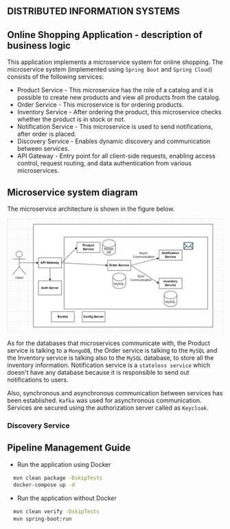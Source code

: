 ## DISTRIBUTED INFORMATION SYSTEMS

## Online Shopping Application - description of business logic

This application implements a microservice system for online shopping. The microservice system (implemented using `Spring Boot` and `Spring Cloud`) consists of the following services:

- Product Service - This microservice has the role of a catalog and it is possible to create new products and view all products from the catalog.
- Order Service - This microservice is for ordering products.
- Inventory Service - After ordering the product, this microservice checks whether the product is in stock or not.
- Notification Service - This microservice is used to send notifications, after order is placed.
- Discovery Service - Enables dynamic discovery and communication between services.
- API Gateway - Entry point for all client-side requests, enabling access control, request routing, and data authentication from various microservices.

## Microservice system diagram

The microservice architecture is shown in the figure below.

![](microservices-all/diagrams/Application_architecture.jpg "Application architecture")

As for the databases that microservices communicate with, the Product service is talking to a `MongoDB`, the Order service is talking to the `MySQL` and the Inventory service is talking also to the `MySQL` database, to store all the inventory information. Notification service is a `stateless service` which doesn't have any database because it is responsible to send out notifications to users.

Also, synchronous and asynchronous communication between services has been established. `Kafka` was used for asynchronous communication. Services are secured using the authorization server called as `Keycloak`.

### Discovery Service

## Pipeline Management Guide

- Run the application using Docker

```bash
  mvn clean package -DskipTests
  docker-compose up -d
```
- Run the application without Docker

```bash
  mvn clean verify -DskipTests
  mvn spring-boot:run
```
